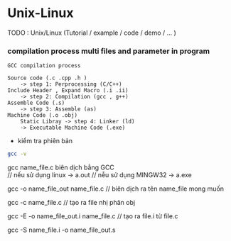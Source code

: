 # Unix-Linux
TODO : Unix/Linux (Tutorial / example / code / demo / ... )

### compilation process multi files and parameter in program

```
GCC compilation process 

Source code (.c .cpp .h ) 
    -> step 1: Perprocessing (C/C++)
Include Header , Expand Macro (.i .ii)
    -> step 2: Compilation (gcc , g++)
Assemble Code (.s)
    -> step 3: Assemble (as)
Machine Code (.o .obj)
    Static Libray -> step 4: Linker (ld)
    -> Executable Machine Code (.exe)
```

 - kiểm tra phiên bản 
```bash
gcc -v 
``` 
gcc name_file.c  biên dịch bằng GCC  
                // nếu sử dụng linux -> a.out
                // nễu sử dụng MINGW32 -> a.exe

gcc -o name_file_out name_file.c
                //  biên dịch ra tên name_file mong muốn

gcc -c name_file.c 
                // tạo ra file nhị phân obj 

gcc -E -o name_file_out.i name_file.c
                // tạo ra file.i từ file.c

gcc -S name_file.i -o name_file_out.s



